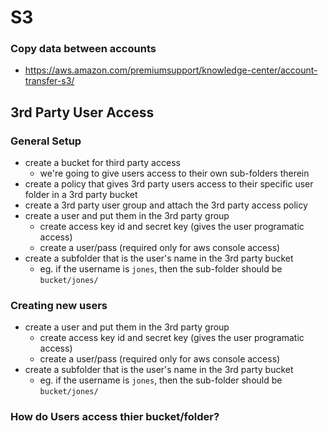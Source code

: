 S3
==

### Copy data between accounts
- https://aws.amazon.com/premiumsupport/knowledge-center/account-transfer-s3/

3rd Party User Access
---------------------

### General Setup
- create a bucket for third party access
  - we're going to give users access to their own sub-folders therein
- create a policy that gives 3rd party users access to their specific user folder in a 3rd party bucket
- create a 3rd party user group and attach the 3rd party access policy
- create a user and put them in the 3rd party group
  - create access key id and secret key (gives the user programatic access)  
  - create a user/pass (required only for aws console access)
- create a subfolder that is the user's name in the 3rd party bucket
  - eg. if the username is `jones`, then the sub-folder should be `bucket/jones/`

### Creating new users
- create a user and put them in the 3rd party group
  - create access key id and secret key (gives the user programatic access)  
  - create a user/pass (required only for aws console access)
- create a subfolder that is the user's name in the 3rd party bucket
  - eg. if the username is `jones`, then the sub-folder should be `bucket/jones/`

### How do Users access thier bucket/folder?
